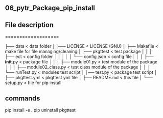 ## 06_pytr_Package_pip_install

## File description
===================

 ├── data                     < data folder
 │
 ├── LICENSE                  < LICENSE (GNU)
 │
 ├── Makefile                 < make file for file managing/cleaning
 │
 ├── pkgttest                 < test package
 │   │
 │   ├── ect                  < config folder
 │   │   │
 │   │   └── config.json      < config file
 │   │
 │   ├── __init__.py          < package file
 │   │
 │   ├── module01.py          < test module of the package
 │   │
 │   ├── module02_class.py    < test class module of the package
 │   │
 │   └── runTest.py           < modules test script
 │
 │── test.py                  < package test script
 │
 ├── pkgttest.yml             < pkgttest yml file
 │
 ├── README.md                < this file
 │
 └── setup.py                 < file for pip install

## commands

pip install -e .
pip uninstall pkgttest